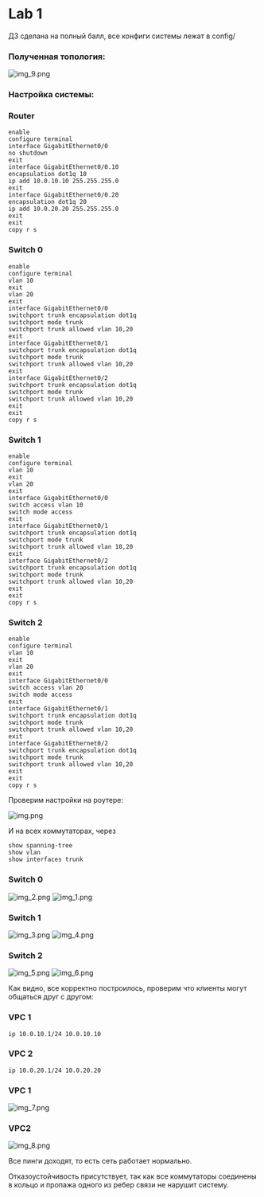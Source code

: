 # Lab 1

ДЗ сделана на полный балл, все конфиги системы лежат в config/

### Полученная топология:

![img_9.png](img/img_9.png)

### Настройка системы:

### Router

```
enable
configure terminal
interface GigabitEthernet0/0
no shutdown
exit
interface GigabitEthernet0/0.10
encapsulation dot1q 10
ip add 10.0.10.10 255.255.255.0
exit
interface GigabitEthernet0/0.20
encapsulation dot1q 20
ip add 10.0.20.20 255.255.255.0
exit
exit
copy r s
```

### Switch 0

```
enable
configure terminal
vlan 10
exit
vlan 20
exit
interface GigabitEthernet0/0
switchport trunk encapsulation dot1q
switchport mode trunk
switchport trunk allowed vlan 10,20
exit
interface GigabitEthernet0/1
switchport trunk encapsulation dot1q
switchport mode trunk
switchport trunk allowed vlan 10,20
exit
interface GigabitEthernet0/2
switchport trunk encapsulation dot1q
switchport mode trunk
switchport trunk allowed vlan 10,20
exit
exit
copy r s
```


### Switch 1

```
enable
configure terminal
vlan 10
exit
vlan 20
exit
interface GigabitEthernet0/0
switch access vlan 10
switch mode access
exit
interface GigabitEthernet0/1
switchport trunk encapsulation dot1q
switchport mode trunk
switchport trunk allowed vlan 10,20
exit
interface GigabitEthernet0/2
switchport trunk encapsulation dot1q
switchport mode trunk
switchport trunk allowed vlan 10,20
exit
exit
copy r s
```

### Switch 2

```
enable
configure terminal
vlan 10
exit
vlan 20
exit
interface GigabitEthernet0/0
switch access vlan 20
switch mode access
exit
interface GigabitEthernet0/1
switchport trunk encapsulation dot1q
switchport mode trunk
switchport trunk allowed vlan 10,20
exit
interface GigabitEthernet0/2
switchport trunk encapsulation dot1q
switchport mode trunk
switchport trunk allowed vlan 10,20
exit
exit
copy r s
```

Проверим настройки на роутере:

![img.png](img/img.png)

И на всех коммутаторах, через
```text
show spanning-tree
show vlan
show interfaces trunk
```

### Switch 0

![img_2.png](img/img_2.png)
![img_1.png](img/img_1.png)

### Switch 1

![img_3.png](img/img_3.png)
![img_4.png](img/img_4.png)

### Switch 2

![img_5.png](img/img_5.png)
![img_6.png](img/img_6.png)

Как видно, все корректно построилось, проверим что клиенты могут общаться друг с другом:


### VPC 1

```
ip 10.0.10.1/24 10.0.10.10
```

### VPC 2

```
ip 10.0.20.1/24 10.0.20.20
```


### VPC 1

![img_7.png](img/img_7.png)

### VPC2

![img_8.png](img/img_8.png)

Все пинги доходят, то есть сеть работает нормально.

Отказоустойчивость присутствует, так как все коммутаторы соединены в кольцо и пропажа одного из ребер связи не нарушит систему.